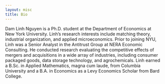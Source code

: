```yaml
---
layout: misc
title: Bio
---
```


Dam Linh Nguyen is a Ph.D. student at the Department of Economics at New York University. Linh’s research interests include matching theory, industrial organization, and applied microeconomics. Prior to joining NYU, Linh was a Senior Analyst in the Antitrust Group at NERA Economic Consulting. He conducted research evaluating the competitive effects of mergers and acquisitions in a wide array of industries, including consumer packaged goods, data storage technology, and agrochemicals. Linh earned a B.Sc. in Applied Mathematics, magna cum laude, from Columbia University and a B.A. in Economics as a Levy Economics Scholar from Bard College.
